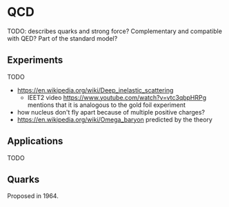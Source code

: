 # QCD

TODO: describes quarks and strong force? Complementary and compatible with QED? Part of the standard model?

## Experiments

TODO

- https://en.wikipedia.org/wiki/Deep_inelastic_scattering
    - IEET2 video https://www.youtube.com/watch?v=vtc3qbpHRPg mentions that it is analogous to the gold foil experiment
- how nucleus don't fly apart because of multiple positive charges?
- https://en.wikipedia.org/wiki/Omega_baryon predicted by the theory

## Applications

TODO

## Quarks

Proposed in 1964.
